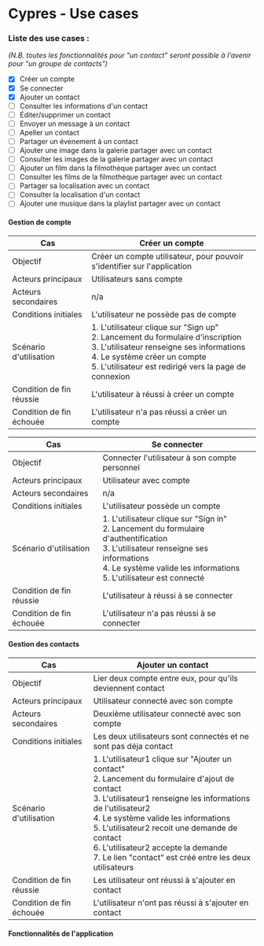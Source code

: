 # Cypres - Use cases

### Liste des use cases : 

_(N.B. toutes les fonctionnalités pour "un contact" seront possible à l'avenir pour "un groupe de contacts")_

- [x] Créer un compte
- [x] Se connecter 
- [x] Ajouter un contact
- [ ] Consulter les informations d'un contact
- [ ] Éditer/supprimer un contact
- [ ] Envoyer un message à un contact
- [ ] Apeller un contact
- [ ] Partager un évenement à un contact
- [ ] Ajouter une image dans la galerie partager avec un contact
- [ ] Consulter les images de la galerie partager avec un contact
- [ ] Ajouter un film dans la filmothèque partager avec un contact
- [ ] Consulter les films de la filmothèque partager avec un contact
- [ ] Partager sa localisation avec un contact
- [ ] Consulter la localisation d'un contact
- [ ] Ajouter une musique dans la playlist partager avec un contact

#### Gestion de compte

| Cas | Créer un compte |
|---|---|
| Objectif | Créer un compte utilisateur, pour pouvoir s'identifier sur l'application |
| Acteurs principaux | Utilisateurs sans compte |
| Acteurs secondaires | n/a |
| Conditions initiales | L'utilisateur ne possède pas de compte |
| Scénario d'utilisation | 1. L'utilisateur clique sur "Sign up" <br> 2. Lancement du formulaire d'inscription <br> 3. L'utilisateur renseigne ses informations <br> 4. Le système créer un compte <br> 5. L'utilisateur est redirigé vers la page de connexion |
| Condition de fin réussie | L'utilisateur à réussi à créer un compte |
| Condition de fin échouée | L'utilisateur n'a pas réussi a créer un compte |

| Cas | Se connecter |
|---|---|
| Objectif | Connecter l'utilisateur à son compte personnel |
| Acteurs principaux | Utilisateur avec compte |
| Acteurs secondaires | n/a |
| Conditions initiales | L'utilisateur possède un compte |
| Scénario d'utilisation | 1. L'utilisateur clique sur "Sign in" <br> 2. Lancement du formulaire d'authentification <br> 3. L'utilisateur renseigne ses informations <br> 4. Le système valide les informations <br> 5. L'utilisateur est  connecté|
| Condition de fin réussie | L'utilisateur à réussi à se connecter |
| Condition de fin échouée | L'utilisateur n'a pas réussi à se connecter |

#### Gestion des contacts

| Cas | Ajouter un contact |
|---|---|
| Objectif | Lier deux compte entre eux, pour qu'ils deviennent contact |
| Acteurs principaux | Utilisateur connecté avec son compte |
| Acteurs secondaires | Deuxième utilisateur connecté avec son compte |
| Conditions initiales | Les deux utilisateurs sont connectés et ne sont pas déja contact |
| Scénario d'utilisation | 1. L'utilisateur1 clique sur "Ajouter un contact" <br> 2. Lancement du formulaire d'ajout de contact <br> 3. L'utilisateur1 renseigne les informations de l'utilisateur2 <br> 4. Le système valide les informations <br> 5. L'utilisateur2 recoit une demande de contact<br> 6. L'utilisateur2 accepte la demande <br> 7. Le lien "contact" est créé entre les deux utilisateurs|
| Condition de fin réussie | Les utilisateur ont réussi à s'ajouter en contact |
| Condition de fin échouée | L'utilisateur n'ont pas réussi à s'ajouter en contact |

#### Fonctionnalités de l'application
